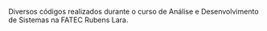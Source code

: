 Diversos códigos realizados durante o curso de Análise e Desenvolvimento de Sistemas na FATEC Rubens Lara.
